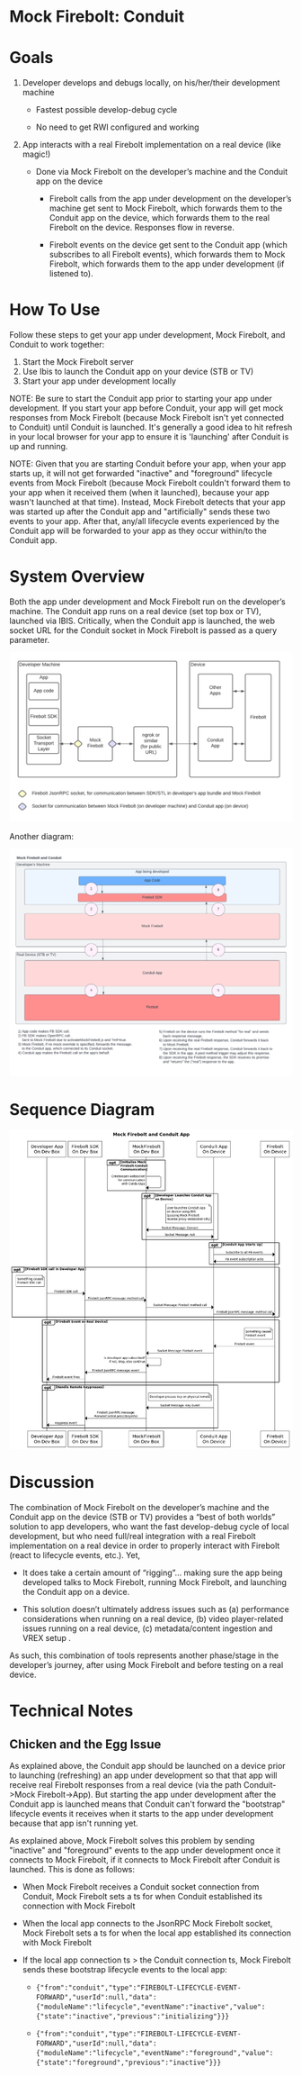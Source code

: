 Mock Firebolt: Conduit
======================

# Goals

1. Developer develops and debugs locally, on his/her/their development machine

    - Fastest possible develop-debug cycle

    - No need to get RWI configured and working 

2. App interacts with a real Firebolt implementation on a real device (like magic!)

    - Done via Mock Firebolt on the developer’s machine and the Conduit app on the device
 
        - Firebolt calls from the app under development on the developer’s machine get sent to Mock Firebolt, which forwards them to the Conduit app on the device, which forwards them to the real Firebolt on the device. Responses flow in reverse. 

        - Firebolt events on the device get sent to the Conduit app (which subscribes to all Firebolt events), which forwards them to Mock Firebolt, which forwards them to the app under development (if listened to). 


# How To Use

Follow these steps to get your app under development, Mock Firebolt, and Conduit to work together:

1. Start the Mock Firebolt server
2. Use Ibis to launch the Conduit app on your device (STB or TV)
3. Start your app under development locally

NOTE: Be sure to start the Conduit app prior to starting your app under development. If you start your app before Conduit, your app will get mock responses from Mock Firebolt (because Mock Firebolt isn't yet connected to Conduit) until Conduit is launched. It's generally a good idea to hit refresh in your local browser for your app to ensure it is 'launching' after Conduit is up and running.

NOTE: Given that you are starting Conduit before your app, when your app starts up, it will not get forwarded "inactive" and "foreground" lifecycle events from Mock Firebolt (because Mock Firebolt couldn't forward them to your app when it received them (when it launched), because your app wasn't launched at that time). Instead, Mock Firebolt detects that your app was started up after the Conduit app and "artificially" sends these two events to your app. After that, any/all lifecycle events experienced by the Conduit app will be forwarded to your app as they occur within/to the Conduit app.


# System Overview 

Both the app under development and Mock Firebolt run on the developer’s machine. The Conduit app runs on a real device (set top box or TV), launched via IBIS. Critically, when the Conduit app is launched, the web socket URL for the Conduit socket in Mock Firebolt is passed as a query parameter. 

![Firebolt + Conduit System Overview](./images/conduit/SystemOverview.png)

Another diagram:

![Firebolt + Conduit](./images/conduit/MockFirebolt-And-Conduit.png)

# Sequence Diagram 

![Firebolt + Conduit Sequence Diagram](./images/conduit/SequenceDiagram.png)


# Discussion 

The combination of Mock Firebolt on the developer’s machine and the Conduit app on the device (STB or TV) provides a “best of both worlds” solution to app developers, who want the fast develop-debug cycle of local development, but who need full/real integration with a real Firebolt implementation on a real device in order to properly interact with Firebolt (react to lifecycle events, etc.). Yet, 

  - It does take a certain amount of “rigging”… making sure the app being developed talks to Mock Firebolt, running Mock Firebolt, and launching the Conduit app on a device. 

  - This solution doesn’t ultimately address issues such as (a) performance considerations when running on a real device, (b) video player-related issues running on a real device, (c) metadata/content ingestion and VREX setup . 

As such, this combination of tools represents another phase/stage in the developer’s journey, after using Mock Firebolt and before testing on a real device.


# Technical Notes

## Chicken and the Egg Issue

As explained above, the Conduit app should be launched on a device prior to launching (refreshing) an app under development so that that app will receive real Firebolt responses from a real device (via the path Conduit->Mock Firebolt->App). But starting the app under development after the Conduit app is launched means that Conduit can't forward the "bootstrap" lifecycle events it receives when it starts to the app under development because that app isn't running yet.

As explained above, Mock Firebolt solves this problem by sending "inactive" and "foreground" events to the app under development once it connects to Mock Firebolt, if it connects to Mock Firebolt after Conduit is launched. This is done as follows:

-  When Mock Firebolt receives a Conduit socket connection from Conduit, Mock Firebolt sets a ts for when Conduit established its connection with Mock Firebolt

- When the local app connects to the JsonRPC Mock Firebolt socket, Mock Firebolt sets a ts for when the local app established its connection with Mock Firebolt

- If the local app connection ts > the Conduit connection ts, Mock Firebolt sends these bootstrap lifecycle events to the local app:

    - `{"from":"conduit","type":"FIREBOLT-LIFECYCLE-EVENT-FORWARD","userId":null,"data":{"moduleName":"lifecycle","eventName":"inactive","value":{"state":"inactive","previous":"initializing"}}}`

    - `{"from":"conduit","type":"FIREBOLT-LIFECYCLE-EVENT-FORWARD","userId":null,"data":{"moduleName":"lifecycle","eventName":"foreground","value":{"state":"foreground","previous":"inactive"}}}`
